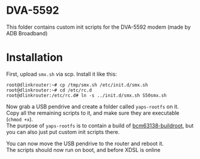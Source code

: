 # DVA-5592

This folder contains custom init scripts for the DVA-5592 modem (made by ADB Broadband)

# Installation

First, upload `smx.sh` via scp. Install it like this:

```shell
root@dlinkrouter:~# cp /tmp/smx.sh /etc/init.d/smx.sh
root@dlinkrouter:~# cd /etc/rc.d
root@dlinkrouter:/etc/rc.d# ln -s ../init.d/smx.sh S50smx.sh
```

Now grab a USB pendrive and create a folder called `yaps-rootfs` on it.\
Copy all the remaining scripts to it, and make sure they are executable (`chmod +x`).\
The purpose of `yaps-rootfs` is to contain a build of [bcm63138-buildroot](https://github.com/smx-smx/bcm63138-buildroot), but you can also just put custom init scripts there.

You can now move the USB pendrive to the router and reboot it.\
The scripts should now run on boot, and before XDSL is online
